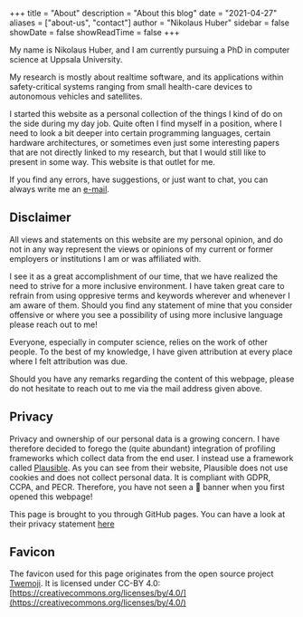 +++
title = "About"
description = "About this blog"
date = "2021-04-27"
aliases = ["about-us", "contact"]
author = "Nikolaus Huber"
sidebar = false
showDate = false
showReadTime = false 
+++

My name is Nikolaus Huber, and I am currently pursuing a PhD in computer science at Uppsala University. 

My research is mostly about realtime software, and its applications within safety-critical systems ranging from small health-care devices to autonomous vehicles and satellites. 

I started this website as a personal collection of the things I kind of do on the side during my day job. Quite often I find myself in a position, where I need to look a bit deeper into certain programming languages, certain hardware architectures, or sometimes even just some interesting papers that are not directly linked to my research, but that I would still like to present in some way. This website is that outlet for me. 

If you find any errors, have suggestions, or just want to chat, you can always write me an [e-mail](mailto:mail@n-huber.eu). 

## Disclaimer 

All views and statements on this website are my personal opinion, and do not in any way represent the views or opinions of my current or former employers or institutions I am or was affiliated with. 

I see it as a great accomplishment of our time, that we have realized the need to strive for a more inclusive environment. I have taken great care to refrain from using oppresive terms and keywords wherever and whenever I am aware of them. Should you find any statement of mine that you consider offensive or where you see a possibility of using more inclusive language please reach out to me! 

Everyone, especially in computer science, relies on the work of other people. To the best of my knowledge, I have given attribution at every place where I felt attribution was due. 

Should you have any remarks regarding the content of this webpage, please do not hesitate to reach out to me via the mail address given above. 

## Privacy 

Privacy and ownership of our personal data is a growing concern. I have therefore decided to forego the (quite abundant) integration of profiling frameworks which collect data from the end user. I instead use a framework called [Plausible](https://plausible.io/). As you can see from their website, Plausible does not use cookies and does not collect personal data. It is compliant with GDPR, CCPA, and PECR. Therefore, you have not seen a 🍪 banner when you first opened this webpage! 

This page is brought to you through GitHub pages. You can have a look at their privacy statement [here](https://docs.github.com/en/site-policy/privacy-policies/github-privacy-statement)

## Favicon 

The favicon used for this page originates from the open source project [Twemoji](https://twemoji.twitter.com/). It is licensed under CC-BY 4.0: [https://creativecommons.org/licenses/by/4.0/](https://creativecommons.org/licenses/by/4.0/)
